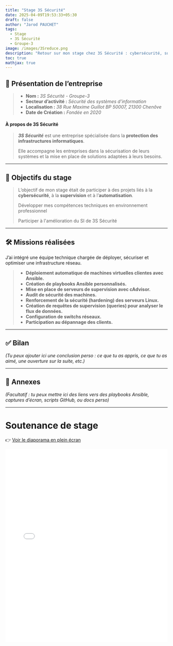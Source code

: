 ```yaml
---
title: "Stage 3S Sécurité"
date: 2025-04-09T19:53:33+05:30
draft: false
author: "Jarod PAUCHET"
tags:
  - Stage
  - 3S Sécurité
  - Groupe-3
image: /images/3Sreduce.png
description: "Retour sur mon stage chez 3S Sécurité : cybersécurité, supervision et automatisation."
toc: true
mathjax: true
---
```


## 🏢 Présentation de l’entreprise

> - **Nom :** *3S Sécurité - Groupe-3*
> - **Secteur d’activité :** *Sécurité des systèmes d’information*
> - **Localisation :** *38 Rue Maxime Guillot BP 50007, 21300 Chenôve*
> - **Date de Création :** *Fondée en 2020*

#### À propos de 3S Sécurité

>  ***3S Sécurité*** est une entreprise spécialisée dans la **protection des infrastructures informatiques**. 
>  
>  Elle accompagne les entreprises dans la sécurisation de leurs systèmes et la mise en place de solutions adaptées à leurs besoins.

---

## 🎯 Objectifs du stage

> L’objectif de mon stage était de participer à des projets liés à la **cybersécurité**, à la **supervision** et à l’**automatisation**.
>
> Développer mes compétences techniques en environnement professionnel
> 
> Participer à l'amélioration du SI de 3S Sécurité

---

## 🛠️ Missions réalisées

J’ai intégré une équipe technique chargée de déployer, sécuriser et optimiser une infrastructure réseau.

> - **Déploiement automatique de machines virtuelles clientes avec Ansible.**
> - **Création de playbooks Ansible personnalisés.**
> - **Mise en place de serveurs de supervision avec cAdvisor.**
> - **Audit de sécurité des machines.**
> - **Renforcement de la sécurité (hardening) des serveurs Linux.**
> - **Création de requêtes de supervision (queries) pour analyser le flux de données.**
> - **Configuration de switchs réseaux.**
> - **Participation au dépannage des clients.**

---


## ✅ Bilan

_(Tu peux ajouter ici une conclusion perso : ce que tu as appris, ce que tu as aimé, une ouverture sur la suite, etc.)_

---

## 🔗 Annexes

_(Facultatif : tu peux mettre ici des liens vers des playbooks Ansible, captures d’écran, scripts GitHub, ou docs perso)_


---

# Soutenance de stage

👉 [Voir le diaporama en plein écran](/slides/Soutenance-3S.html)

<iframe src="/slides/Soutenance-3S.html" width="100%" height="600px" style="border:none;"></iframe>

